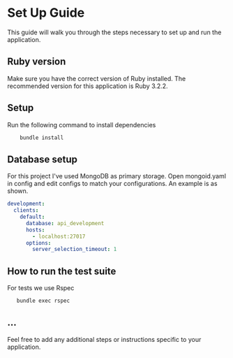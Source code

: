 # Set Up Guide

This guide will walk you through the steps necessary to set up and run the application.

## Ruby version

Make sure you have the correct version of Ruby installed. The recommended version for this application is Ruby 3.2.2.

## Setup
Run the following command to install dependencies
```bash
    bundle install
```

## Database setup
For this project I've used MongoDB as primary storage. Open mongoid.yaml in config and edit configs to match your configurations. An example is as shown.
```yaml
development:
  clients:
    default:
      database: api_development
      hosts:
        - localhost:27017
      options:
        server_selection_timeout: 1
```

## How to run the test suite

For tests we use Rspec
 ```bash
    bundle exec rspec
 ```

## ...

Feel free to add any additional steps or instructions specific to your application.
